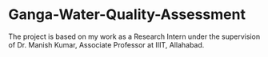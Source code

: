 # Ganga-Water-Quality-Assessment
The project is based on my work as a Research Intern under the supervision of Dr. Manish Kumar, Associate Professor at IIIT, Allahabad.
